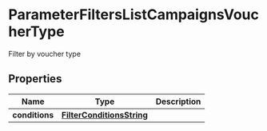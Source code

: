 

# ParameterFiltersListCampaignsVoucherType

Filter by voucher type

## Properties

| Name | Type | Description |
|------------ | ------------- | ------------- |
|**conditions** | [**FilterConditionsString**](FilterConditionsString.md) |  |



